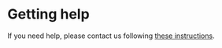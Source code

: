 # Getting help

If you need help, please contact us following [these instructions](https://docs.rc.fas.harvard.edu/kb/support/).